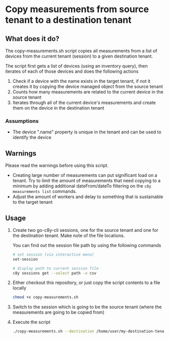 # Copy measurements from source tenant to a destination tenant

## What does it do?

The copy-measurements.sh script copies all measurements from a list of devices from the current tenant (session) to a given destination tenant.

The script first gets a list of devices (using an inventory query), then iterates of each of those devices and does the following actions

1. Check if a device with the name exists in the target tenant, if not it creates it by copying the device managed object from the source tenant
2. Counts how many measurements are related to the current device in the source tenant
3. Iterates through all of the current device's measurements and create them on the device in the destination tenant

### Assumptions

* The device ".name" property is unique in the tenant and can be used to identify the device

## Warnings

Please read the warnings before using this script.

* Creating large number of measurements can put significant load on a tenant. Try to limit the amount of measurements that need copying to a minimum by adding additional dateFrom/dateTo filtering on the `c8y measurements list` commands.
* Adjust the amount of workers and delay to something that is sustainable to the target tenant

## Usage

1. Create two go-c8y-cli sessions, one for the source tenant and one for the destination tenant. Make note of the file locations.

    You can find out the session file path by using the following commands

    ```sh
    # set session (via interactive menu)
    set-session

    # display path to current session file
    c8y sessions get --select path -o csv
    ```

2. Either checkout this repository, or just copy the script contents to a file locally

    ```sh
    chmod +x copy-measurements.sh
    ```

3. Switch to the session which is going to be the source tenant (where the measurements are going to be copied from)

4. Execute the script

    ```sh
    ./copy-measurements.sh --destination /home/user/my-destination-tenant.json
    ```
